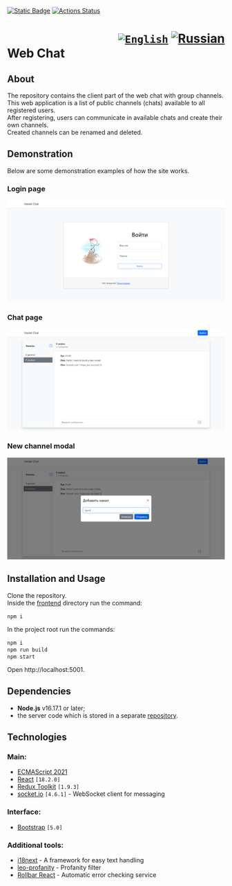 [![Static Badge](https://img.shields.io/badge/node-%3E%3D16.17.1-brightgreen)](https://nodejs.org/en)
[![Actions Status](https://github.com/Frit027/frontend-project-12/workflows/hexlet-check/badge.svg)](https://github.com/Frit027/frontend-project-12/actions)

<h1>
    <div align="right">
        <code><a href="#"><img src="https://cdn.jsdelivr.net/gh/lipis/flag-icons/flags/4x3/us.svg" width="32" alt="English" title="English"/></a></code>
        <a href="README-RU.md"><img src="https://cdn.jsdelivr.net/gh/lipis/flag-icons/flags/4x3/ru.svg" width="32" alt="Russian" title="Russian"/></a>
    </div>
    Web Chat
</h1>

## About
The repository contains the client part of the web chat with group channels.  
This web application is a list of public channels (chats) available to all registered users.  
After registering, users can communicate in available chats and create their own channels.  
Created channels can be renamed and deleted.

## Demonstration
Below are some demonstration examples of how the site works.
### Login page
![Login page](screenshots/login.png "Login page")
### Chat page
![Chat page](screenshots/chat.png "Chat page")
### New channel modal
![New channel modal](screenshots/new-channel.png "New channel modal")

## Installation and Usage
Clone the repository.  
Inside the [frontend](frontend) directory run the command:
```shell
npm i
```
In the project root run the commands:
```shell
npm i
npm run build
npm start
```
Open http://localhost:5001.

## Dependencies
- **Node.js** v16.17.1 or later;
- the server code which is stored in a separate [repository](https://github.com/hexlet-components/project-js-chat-backend).

## Technologies
### Main:
- [ECMAScript 2021](https://www.w3schools.com/js/js_2021.asp)
- [React](https://react.dev/) `[18.2.0]`
- [Redux Toolkit](https://redux-toolkit.js.org/) `[1.9.3]`
- [socket.io](https://socket.io/) `[4.6.1]` - WebSocket client for messaging
### Interface:
- [Bootstrap](https://getbootstrap.com/) `[5.0]`
### Additional tools:
- [i18next](https://www.i18next.com/) - A framework for easy text handling
- [leo-profanity](https://github.com/jojoee/leo-profanity) - Profanity filter
- [Rollbar React](https://docs.rollbar.com/docs/react) - Automatic error checking service
